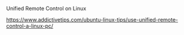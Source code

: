 Unified Remote Control on Linux

https://www.addictivetips.com/ubuntu-linux-tips/use-unified-remote-control-a-linux-pc/